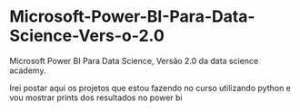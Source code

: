 # Microsoft-Power-BI-Para-Data-Science-Vers-o-2.0
Microsoft Power BI Para Data Science, Versão 2.0 da data science academy.

Irei postar aqui os projetos que estou fazendo no curso utilizando python e vou mostrar prints dos resultados no power bi
